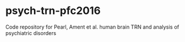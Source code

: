 # psych-trn-pfc2016

Code repository for Pearl, Ament et al. human brain TRN and analysis of psychiatric disorders
